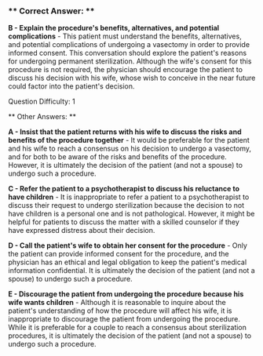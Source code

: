 ### ** Correct Answer: **

**B - Explain the procedure's benefits, alternatives, and potential complications** - This patient must understand the benefits, alternatives, and potential complications of undergoing a vasectomy in order to provide informed consent. This conversation should explore the patient's reasons for undergoing permanent sterilization. Although the wife's consent for this procedure is not required, the physician should encourage the patient to discuss his decision with his wife, whose wish to conceive in the near future could factor into the patient's decision.

Question Difficulty: 1

** Other Answers: **

**A - Insist that the patient returns with his wife to discuss the risks and benefits of the procedure together** - It would be preferable for the patient and his wife to reach a consensus on his decision to undergo a vasectomy, and for both to be aware of the risks and benefits of the procedure. However, it is ultimately the decision of the patient (and not a spouse) to undergo such a procedure.

**C - Refer the patient to a psychotherapist to discuss his reluctance to have children** - It is inappropriate to refer a patient to a psychotherapist to discuss their request to undergo sterilization because the decision to not have children is a personal one and is not pathological. However, it might be helpful for patients to discuss the matter with a skilled counselor if they have expressed distress about their decision.

**D - Call the patient's wife to obtain her consent for the procedure** - Only the patient can provide informed consent for the procedure, and the physician has an ethical and legal obligation to keep the patient's medical information confidential. It is ultimately the decision of the patient (and not a spouse) to undergo such a procedure.

**E - Discourage the patient from undergoing the procedure because his wife wants children** - Although it is reasonable to inquire about the patient's understanding of how the procedure will affect his wife, it is inappropriate to discourage the patient from undergoing the procedure. While it is preferable for a couple to reach a consensus about sterilization procedures, it is ultimately the decision of the patient (and not a spouse) to undergo such a procedure.


